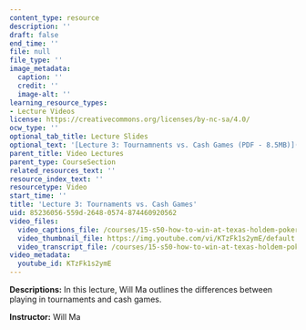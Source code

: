 ```yaml
---
content_type: resource
description: ''
draft: false
end_time: ''
file: null
file_type: ''
image_metadata:
  caption: ''
  credit: ''
  image-alt: ''
learning_resource_types:
- Lecture Videos
license: https://creativecommons.org/licenses/by-nc-sa/4.0/
ocw_type: ''
optional_tab_title: Lecture Slides
optional_text: '[Lecture 3: Tournamnents vs. Cash Games (PDF - 8.5MB)](/courses/15-s50-how-to-win-at-texas-holdem-poker-january-iap-2016/resources/mit15_s50iap16_l3)'
parent_title: Video Lectures
parent_type: CourseSection
related_resources_text: ''
resource_index_text: ''
resourcetype: Video
start_time: ''
title: 'Lecture 3: Tournaments vs. Cash Games'
uid: 85236056-559d-2648-0574-874460920562
video_files:
  video_captions_file: /courses/15-s50-how-to-win-at-texas-holdem-poker-january-iap-2016/19284249c2fb5bbc8858455938582bac_KTzFk1s2ymE.vtt
  video_thumbnail_file: https://img.youtube.com/vi/KTzFk1s2ymE/default.jpg
  video_transcript_file: /courses/15-s50-how-to-win-at-texas-holdem-poker-january-iap-2016/f102ce580666f88c0574c9a966e95a1b_KTzFk1s2ymE.pdf
video_metadata:
  youtube_id: KTzFk1s2ymE
---
```


**Descriptions:** In this lecture, Will Ma outlines the differences between playing in tournaments and cash games.

**Instructor:** Will Ma



